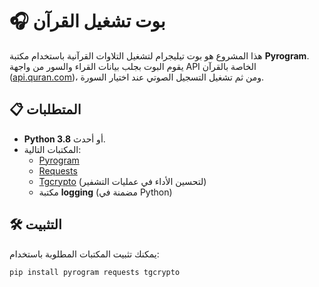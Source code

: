 # 🎧 بوت تشغيل القرآن

هذا المشروع هو بوت تيليجرام لتشغيل التلاوات القرآنية باستخدام مكتبة **Pyrogram**. يقوم البوت بجلب بيانات القراء والسور من واجهة API الخاصة بالقرآن ([api.quran.com](https://api.quran.com))، ومن ثم تشغيل التسجيل الصوتي عند اختيار السورة.

## 📋 المتطلبات

- **Python 3.8** أو أحدث.
- المكتبات التالية:
  - [Pyrogram](https://docs.pyrogram.org)
  - [Requests](https://docs.python-requests.org)
  - [Tgcrypto](https://github.com/pyrogram/tgcrypto) (لتحسين الأداء في عمليات التشفير)
  - مكتبة **logging** (مضمنة في Python)

## 🛠 التثبيت

يمكنك تثبيت المكتبات المطلوبة باستخدام:

```bash
pip install pyrogram requests tgcrypto
 
 
